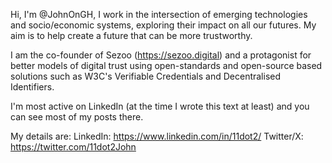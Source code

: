Hi, I'm @JohnOnGH, I work in the intersection of emerging technologies and socio/economic systems, exploring their impact on all our futures. My aim is to help create a future that can be more trustworthy.

I am the co-founder of Sezoo (https://sezoo.digital) and a protagonist for better models of digital trust using open-standards and open-source based solutions such as W3C's Verifiable Credentials and Decentralised Identifiers.

I'm most active on LinkedIn (at the time I wrote this text at least) and you can see most of my posts there.

My details are:
LinkedIn: https://www.linkedin.com/in/11dot2/
Twitter/X: https://twitter.com/11dot2John
